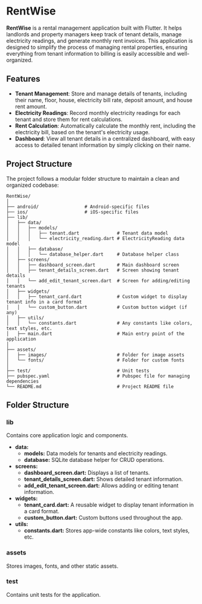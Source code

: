 # RentWise

**RentWise** is a rental management application built with Flutter. It helps landlords and property managers keep track of tenant details, manage electricity readings, and generate monthly rent invoices. This application is designed to simplify the process of managing rental properties, ensuring everything from tenant information to billing is easily accessible and well-organized.

## Features

- **Tenant Management**: Store and manage details of tenants, including their name, floor, house, electricity bill rate, deposit amount, and house rent amount.
- **Electricity Readings**: Record monthly electricity readings for each tenant and store them for rent calculations.
- **Rent Calculation**: Automatically calculate the monthly rent, including the electricity bill, based on the tenant's electricity usage.
- **Dashboard**: View all tenant details in a centralized dashboard, with easy access to detailed tenant information by simply clicking on their name.

## Project Structure

The project follows a modular folder structure to maintain a clean and organized codebase:

```plaintext
RentWise/
│
├── android/                 # Android-specific files
├── ios/                     # iOS-specific files
├── lib/
│   ├── data/
│   │   ├── models/
│   │   │   ├── tenant.dart              # Tenant data model
│   │   │   └── electricity_reading.dart # ElectricityReading data model
│   │   ├── database/
│   │   │   └── database_helper.dart     # Database helper class
│   ├── screens/
│   │   ├── dashboard_screen.dart        # Main dashboard screen
│   │   ├── tenant_details_screen.dart   # Screen showing tenant details
│   │   └── add_edit_tenant_screen.dart  # Screen for adding/editing tenants
│   ├── widgets/
│   │   ├── tenant_card.dart             # Custom widget to display tenant info in a card format
│   │   └── custom_button.dart           # Custom button widget (if any)
│   ├── utils/
│   │   └── constants.dart               # Any constants like colors, text styles, etc.
│   ├── main.dart                        # Main entry point of the application
│
├── assets/
│   ├── images/                          # Folder for image assets
│   └── fonts/                           # Folder for custom fonts
│
├── test/                                # Unit tests
├── pubspec.yaml                         # Pubspec file for managing dependencies
└── README.md                            # Project README file

```

## Folder Structure

### lib
Contains core application logic and components.

* **data:**
  * **models:** Data models for tenants and electricity readings.
  * **database:** SQLite database helper for CRUD operations.
* **screens:**
  * **dashboard_screen.dart:** Displays a list of tenants.
  * **tenant_details_screen.dart:** Shows detailed tenant information.
  * **add_edit_tenant_screen.dart:** Allows adding or editing tenant information.
* **widgets:**
  * **tenant_card.dart:** A reusable widget to display tenant information in a card format.
  * **custom_button.dart:** Custom buttons used throughout the app.
* **utils:**
  * **constants.dart:** Stores app-wide constants like colors, text styles, etc.

### assets
Stores images, fonts, and other static assets.

### test
Contains unit tests for the application.
